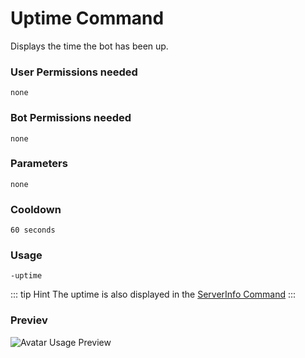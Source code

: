 # Uptime Command
Displays the time the bot has been up.

### User Permissions needed
`none`
### Bot Permissions needed
`none`

### Parameters
`none`

### Cooldown
`60 seconds`

### Usage
`-uptime`

::: tip Hint
The uptime is also displayed in the [ServerInfo Command](https://ylngyang.github.io/PaladinJS/information/serverinfo.html)
:::

### Previev

![Avatar Usage Preview](https://cdn.discordapp.com/attachments/469576672128139275/547384084721172480/unknown.png)
